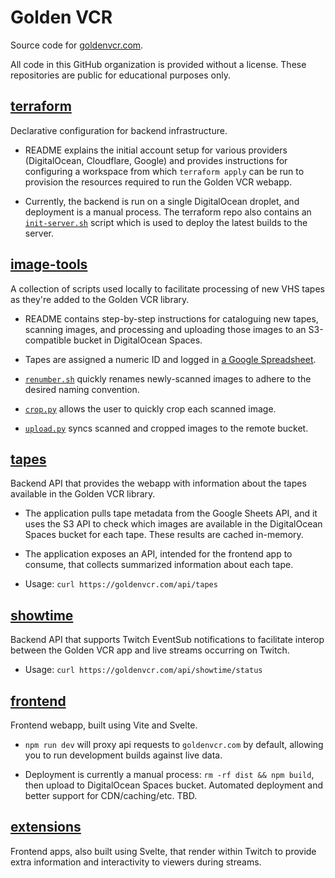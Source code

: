 # Golden VCR

Source code for [goldenvcr.com](http://goldenvcr.com/).

All code in this GitHub organization is provided without a license. These repositories
are public for educational purposes only.

## [**terraform**](https://github.com/golden-vcr/terraform)

Declarative configuration for backend infrastructure.
  
- README explains the initial account setup for various providers (DigitalOcean,
  Cloudflare, Google) and provides instructions for configuring a workspace from which
  `terraform apply` can be run to provision the resources required to run the
  Golden VCR webapp.

- Currently, the backend is run on a single DigitalOcean droplet, and deployment is a
  manual process. The terraform repo also contains an
  [`init-server.sh`](https://github.com/golden-vcr/terraform/blob/main/init-server.sh)
  script which is used to deploy the latest builds to the server.

## [**image-tools**](https://github.com/golden-vcr/image-tools)

A collection of scripts used locally to facilitate processing of new VHS tapes as
they're added to the Golden VCR library.

- README contains step-by-step instructions for cataloguing new tapes, scanning images,
  and processing and uploading those images to an S3-compatible bucket in DigitalOcean
  Spaces.

- Tapes are assigned a numeric ID and logged in
  [a Google Spreadsheet](https://docs.google.com/spreadsheets/d/1cR9Lbw9_VGQcEn8eGD2b5MwGRGzKugKZ9PVFkrqmA7k/edit).

- [`renumber.sh`](https://github.com/golden-vcr/image-tools/blob/main/renumber.sh)
  quickly renames newly-scanned images to adhere to the desired naming convention.

- [`crop.py`](https://github.com/golden-vcr/image-tools/blob/main/crop.py) allows
  the user to quickly crop each scanned image.

- [`upload.py`](https://github.com/golden-vcr/image-tools/blob/main/upload.py) syncs
  scanned and cropped images to the remote bucket.

## [**tapes**](https://github.com/golden-vcr/tapes)

Backend API that provides the webapp with information about the tapes available in the
Golden VCR library.

- The application pulls tape metadata from the Google Sheets API, and it uses the S3
  API to check which images are available in the DigitalOcean Spaces bucket for each
  tape. These results are cached in-memory.

- The application exposes an API, intended for the frontend app to consume, that
  collects summarized information about each tape.

- Usage: `curl https://goldenvcr.com/api/tapes`

## [**showtime**](https://github.com/golden-vcr/showtime)

Backend API that supports Twitch EventSub notifications to facilitate interop between
the Golden VCR app and live streams occurring on Twitch.

- Usage: `curl https://goldenvcr.com/api/showtime/status`

## [**frontend**](https://github.com/golden-vcr/frontend)

Frontend webapp, built using Vite and Svelte.

- `npm run dev` will proxy api requests to `goldenvcr.com` by default, allowing you
  to run development builds against live data.

- Deployment is currently a manual process: `rm -rf dist && npm build`, then upload
  to DigitalOcean Spaces bucket. Automated deployment and better support for
  CDN/caching/etc. TBD.

## [**extensions**](https://github.com/golden-vcr/extensions)

Frontend apps, also built using Svelte, that render within Twitch to provide extra
information and interactivity to viewers during streams.
